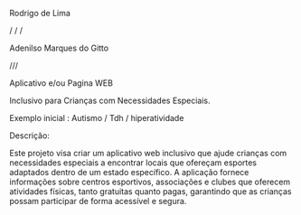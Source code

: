 

Rodrigo de Lima                                  

/ / /


Adenilso Marques do Gitto


///



Aplicativo e/ou Pagina WEB 

Inclusivo para Crianças com Necessidades Especiais.

Exemplo inicial : Autismo / Tdh / hiperatividade 

Descrição:

Este projeto visa criar um aplicativo web inclusivo que ajude crianças com necessidades especiais a encontrar
locais que ofereçam esportes adaptados dentro de um estado específico. 
A aplicação fornece informações sobre centros esportivos, associações e clubes que oferecem atividades físicas, 
tanto gratuitas quanto pagas, garantindo que as crianças possam participar de forma acessível e segura.



